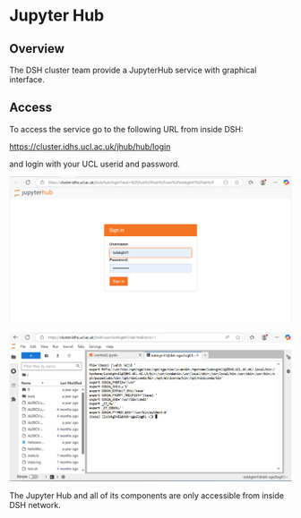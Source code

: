 # Jupyter Hub

## Overview

The DSH cluster team provide a JupyterHub service with graphical interface.

## Access

To access the service go to the following URL from inside DSH:

<https://cluster.idhs.ucl.ac.uk/jhub/hub/login>

and login with your UCL userid and password.

![JupyterHub_login](img/JupyterHub_login.png)

![JupyterHub](img/JupyterHub.png)

The Jupyter Hub and all of its components are only accessible from inside DSH network. 



